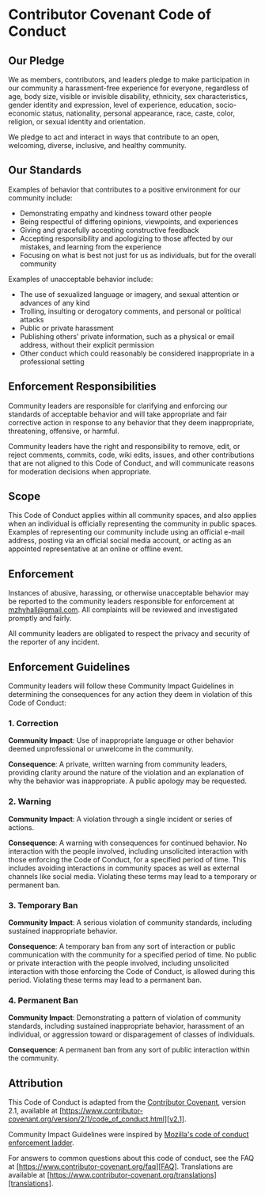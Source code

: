
# Contributor Covenant Code of Conduct

## Our Pledge

We as members, contributors, and leaders pledge to make participation in our
community a harassment-free experience for everyone, regardless of age, body
size, visible or invisible disability, ethnicity, sex characteristics, gender
identity and expression, level of experience, education, socio-economic status,
nationality, personal appearance, race, caste, color, religion, or sexual
identity and orientation.

We pledge to act and interact in ways that contribute to an open, welcoming,
diverse, inclusive, and healthy community.

## Our Standards

Examples of behavior that contributes to a positive environment for our
community include:

* Demonstrating empathy and kindness toward other people
* Being respectful of differing opinions, viewpoints, and experiences
* Giving and gracefully accepting constructive feedback
* Accepting responsibility and apologizing to those affected by our mistakes,
  and learning from the experience
* Focusing on what is best not just for us as individuals, but for the overall
  community

Examples of unacceptable behavior include:

* The use of sexualized language or imagery, and sexual attention or advances of
  any kind
* Trolling, insulting or derogatory comments, and personal or political attacks
* Public or private harassment
* Publishing others' private information, such as a physical or email address,
  without their explicit permission
* Other conduct which could reasonably be considered inappropriate in a
  professional setting

## Enforcement Responsibilities

Community leaders are responsible for clarifying and enforcing our standards of
acceptable behavior and will take appropriate and fair corrective action in
response to any behavior that they deem inappropriate, threatening, offensive,
or harmful.

Community leaders have the right and responsibility to remove, edit, or reject
comments, commits, code, wiki edits, issues, and other contributions that are
not aligned to this Code of Conduct, and will communicate reasons for moderation
decisions when appropriate.

## Scope

This Code of Conduct applies within all community spaces, and also applies when
an individual is officially representing the community in public spaces.
Examples of representing our community include using an official e-mail address,
posting via an official social media account, or acting as an appointed
representative at an online or offline event.

## Enforcement

Instances of abusive, harassing, or otherwise unacceptable behavior may be
reported to the community leaders responsible for enforcement at
mzhyhall@gmail.com.
All complaints will be reviewed and investigated promptly and fairly.

All community leaders are obligated to respect the privacy and security of the
reporter of any incident.

## Enforcement Guidelines

Community leaders will follow these Community Impact Guidelines in determining
the consequences for any action they deem in violation of this Code of Conduct:

### 1. Correction

**Community Impact**: Use of inappropriate language or other behavior deemed
unprofessional or unwelcome in the community.

**Consequence**: A private, written warning from community leaders, providing
clarity around the nature of the violation and an explanation of why the
behavior was inappropriate. A public apology may be requested.

### 2. Warning

**Community Impact**: A violation through a single incident or series of
actions.

**Consequence**: A warning with consequences for continued behavior. No
interaction with the people involved, including unsolicited interaction with
those enforcing the Code of Conduct, for a specified period of time. This
includes avoiding interactions in community spaces as well as external channels
like social media. Violating these terms may lead to a temporary or permanent
ban.

### 3. Temporary Ban

**Community Impact**: A serious violation of community standards, including
sustained inappropriate behavior.

**Consequence**: A temporary ban from any sort of interaction or public
communication with the community for a specified period of time. No public or
private interaction with the people involved, including unsolicited interaction
with those enforcing the Code of Conduct, is allowed during this period.
Violating these terms may lead to a permanent ban.

### 4. Permanent Ban

**Community Impact**: Demonstrating a pattern of violation of community
standards, including sustained inappropriate behavior, harassment of an
individual, or aggression toward or disparagement of classes of individuals.

**Consequence**: A permanent ban from any sort of public interaction within the
community.

## Attribution

This Code of Conduct is adapted from the [Contributor Covenant][homepage],
version 2.1, available at
[https://www.contributor-covenant.org/version/2/1/code_of_conduct.html][v2.1].

Community Impact Guidelines were inspired by
[Mozilla's code of conduct enforcement ladder][Mozilla CoC].

For answers to common questions about this code of conduct, see the FAQ at
[https://www.contributor-covenant.org/faq][FAQ]. Translations are available at
[https://www.contributor-covenant.org/translations][translations].

[homepage]: https://www.contributor-covenant.org
[v2.1]: https://www.contributor-covenant.org/version/2/1/code_of_conduct.html
[Mozilla CoC]: https://github.com/mozilla/diversity
[FAQ]: https://www.contributor-covenant.org/faq
[translations]: https://www.contributor-covenant.org/translations
